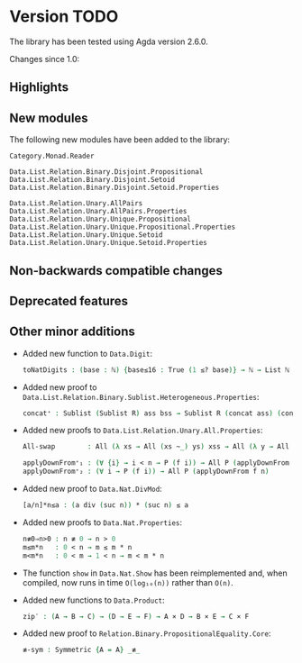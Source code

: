 Version TODO
============

The library has been tested using Agda version 2.6.0.

Changes since 1.0:

Highlights
----------

New modules
-----------

The following new modules have been added to the library:
```
Category.Monad.Reader

Data.List.Relation.Binary.Disjoint.Propositional
Data.List.Relation.Binary.Disjoint.Setoid
Data.List.Relation.Binary.Disjoint.Setoid.Properties

Data.List.Relation.Unary.AllPairs
Data.List.Relation.Unary.AllPairs.Properties
Data.List.Relation.Unary.Unique.Propositional
Data.List.Relation.Unary.Unique.Propositional.Properties
Data.List.Relation.Unary.Unique.Setoid
Data.List.Relation.Unary.Unique.Setoid.Properties
```

Non-backwards compatible changes
--------------------------------

Deprecated features
-------------------

Other minor additions
---------------------

* Added new function to `Data.Digit`:
  ```agda
  toNatDigits : (base : ℕ) {base≤16 : True (1 ≤? base)} → ℕ → List ℕ
  ```

* Added new proof to `Data.List.Relation.Binary.Sublist.Heterogeneous.Properties`:
  ```agda
  concat⁺ : Sublist (Sublist R) ass bss → Sublist R (concat ass) (concat bss)
  ```

* Added new proofs to `Data.List.Relation.Unary.All.Properties`:
  ```agda
  All-swap        : All (λ xs → All (xs ~_) ys) xss → All (λ y → All (_~ y) xss) ys

  applyDownFrom⁺₁ : (∀ {i} → i < n → P (f i)) → All P (applyDownFrom f n)
  applyDownFrom⁺₂ : (∀ i → P (f i)) → All P (applyDownFrom f n)
  ```

* Added new proof to `Data.Nat.DivMod`:
  ```agda
  [a/n]*n≤a : (a div (suc n)) * (suc n) ≤ a
  ```

* Added new proofs to `Data.Nat.Properties`:
  ```agda
  n≢0⇒n>0 : n ≢ 0 → n > 0
  m≤m*n   : 0 < n → m ≤ m * n
  m<m*n   : 0 < m → 1 < n → m < m * n
  ```

* The function `show` in `Data.Nat.Show` has been reimplemented and,
  when compiled, now runs in time `O(log₁₀(n))` rather than `O(n)`.

* Added new functions to `Data.Product`:
  ```agda
  zip′ : (A → B → C) → (D → E → F) → A × D → B × E → C × F
  ```

* Added new proof to `Relation.Binary.PropositionalEquality.Core`:
  ```agda
  ≢-sym : Symmetric {A = A} _≢_
  ```
